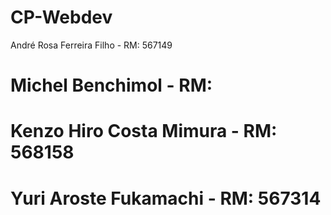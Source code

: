# CP-Webdev

 André Rosa Ferreira Filho - RM: 567149

# Michel Benchimol - RM: 

# Kenzo Hiro Costa Mimura - RM: 568158

# Yuri Aroste Fukamachi - RM: 567314
